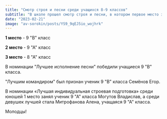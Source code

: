 ```yaml
---
title: "Смотр строя и песни среди учащихся 8-9 классов"  
subtitle: "В школе прошел смотр строя и песни, в котором первое место занял 9 В класс. Мы благодарим все классы за доставленное удовольствие, гордимся всеми нашими учениками и желаем им в жизни только побед."  
date: "2023-02-21" 
image: "av-sorokin/posts/YS9_9qEJ5io_wojhrk"
---
```


**1 место** - 9 "В" класс

**2 место** - 9 "А" класс

**3 место** - 8 "А" класс

В номинации "Лучшее исполнение песни" победили учащиеся 9 "В" класса.

"Лучшим командиром" был признан ученик 9 "В" класса Семёнов Егор.

В номинации «Лучшая индивидуальная строевая подготовка» среди юношей 1 место занял ученик 9 "А" класса Могутов Владислав, а среди девушек лучшей стала Митрофанова Алена, учащаяся 9 "А" класса.

Молодцы!

